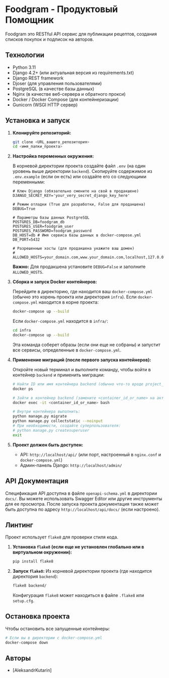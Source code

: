 # Foodgram - Продуктовый Помощник

Foodgram это RESTful API сервис для публикации рецептов, создания списков покупок и подписок на авторов.

## Технологии

*   Python 3.11
*   Django 4.2+ (или актуальная версия из requirements.txt)
*   Django REST framework
*   Djoser (для управления пользователями)
*   PostgreSQL (в качестве базы данных)
*   Nginx (в качестве веб-сервера и обратного прокси)
*   Docker / Docker Compose (для контейнеризации)
*   Gunicorn (WSGI HTTP сервер)


## Установка и запуск

1.  **Клонируйте репозиторий:**

    ```bash
    git clone <URL_вашего_репозитория>
    cd <имя_папки_проекта>
    ```

2.  **Настройка переменных окружения:**

    В корневой директории проекта создайте файл `.env` (на один уровень выше директории `backend`). Скопируйте содержимое из `.env.example` (если он есть) или создайте его со следующими переменными:

    ```env
    # Ключ Django (обязательно смените на свой в продакшене)
    DJANGO_SECRET_KEY='your_very_secret_django_key_here'

    # Режим отладки (True для разработки, False для продакшена)
    DEBUG=True

    # Параметры базы данных PostgreSQL
    POSTGRES_DB=foodgram_db
    POSTGRES_USER=foodgram_user
    POSTGRES_PASSWORD=foodgram_password
    DB_HOST=db # Имя сервиса базы данных в docker-compose.yml
    DB_PORT=5432

    # Разрешенные хосты (для продакшена укажите ваш домен)
    # ALLOWED_HOSTS=your_domain.com,www.your_domain.com,localhost,127.0.0.1
    ```
    **Важно:** Для продакшена установите `DEBUG=False` и заполните `ALLOWED_HOSTS`.

3.  **Сборка и запуск Docker контейнеров:**

    Перейдите в директорию, где находится ваш `docker-compose.yml` (обычно это корень проекта или директория `infra`).
    Если `docker-compose.yml` находится в корне проекта:
    ```bash
    docker-compose up --build
    ```
    Если `docker-compose.yml` находится в `infra/`:
    ```bash
    cd infra
    docker-compose up --build
    ```
    Эта команда соберет образы (если они еще не собраны) и запустит все сервисы, определенные в `docker-compose.yml`.

4.  **Применение миграций (после первого запуска контейнеров):**

    Откройте новый терминал и выполните команду, чтобы войти в контейнер `backend` и применить миграции:

    ```bash
    # Найти ID или имя контейнера backend (обычно что-то вроде project_backend_1)
    docker ps

    # Зайти в контейнер backend (замените <container_id_or_name> на актуальное значение)
    docker exec -it <container_id_or_name> bash

    # Внутри контейнера выполнить:
    python manage.py migrate
    python manage.py collectstatic --noinput
    # При необходимости, создайте суперпользователя:
    # python manage.py createsuperuser
    exit
    ```

5.  **Проект должен быть доступен:**
    *   API: `http://localhost/api/` (или порт, настроенный в `nginx.conf` и `docker-compose.yml`)
    *   Админ-панель Django: `http://localhost/admin/`

## API Документация

Спецификация API доступна в файле `openapi-schema.yml` в директории `docs/`.
Вы можете использовать Swagger Editor или другие инструменты для ее просмотра.
После запуска проекта документация также может быть доступна по адресу `http://localhost/api/docs/` (если настроено).

## Линтинг

Проект использует `flake8` для проверки стиля кода.

1.  **Установка `flake8` (если еще не установлен глобально или в виртуальном окружении):**
    ```bash
    pip install flake8
    ```
2.  **Запуск `flake8`:**
    Из корневой директории проекта (где находится директория `backend`):
    ```bash
    flake8 backend/
    ```
    Конфигурация `flake8` может находиться в файле `.flake8` или `setup.cfg`.

## Остановка проекта

Чтобы остановить все запущенные контейнеры:
```bash
# Если вы в директории с docker-compose.yml
docker-compose down


```

## Авторы

*   [AleksandrKutarin]
